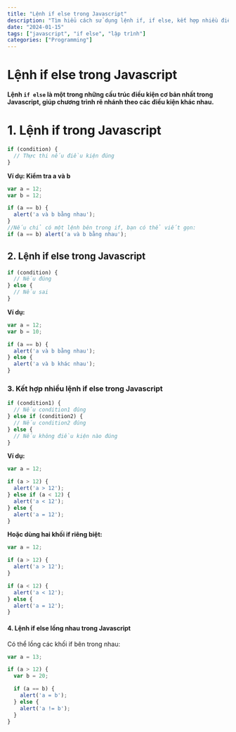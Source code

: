 ```yaml
---
title: "Lệnh if else trong Javascript"
description: "Tìm hiểu cách sử dụng lệnh if, if else, kết hợp nhiều điều kiện và lồng nhau trong Javascript."
date: "2024-01-15"
tags: ["javascript", "if else", "lập trình"]
categories: ["Programming"]
---
```


# Lệnh if else trong Javascript

**Lệnh `if else` là một trong những cấu trúc điều kiện cơ bản nhất trong Javascript, giúp chương trình rẽ nhánh theo các điều kiện khác nhau.**

# 1. Lệnh if trong Javascript

```javascript
if (condition) {
  // Thực thi nếu điều kiện đúng
}
```

**Ví dụ: Kiểm tra a và b**

```javascript
var a = 12;
var b = 12;

if (a == b) {
  alert('a và b bằng nhau');
}
//Nếu chỉ có một lệnh bên trong if, bạn có thể viết gọn:
if (a == b) alert('a và b bằng nhau');
```

## 2. Lệnh if else trong Javascript

```javascript
if (condition) {
  // Nếu đúng
} else {
  // Nếu sai
}
```

**Ví dụ:**

```javascript
var a = 12;
var b = 10;

if (a == b) {
  alert('a và b bằng nhau');
} else {
  alert('a và b khác nhau');
}
```

### 3. Kết hợp nhiều lệnh if else trong Javascript

```javascript
if (condition1) {
  // Nếu condition1 đúng
} else if (condition2) {
  // Nếu condition2 đúng
} else {
  // Nếu không điều kiện nào đúng
}
```

**Ví dụ:**

```javascript
var a = 12;

if (a > 12) {
  alert('a > 12');
} else if (a < 12) {
  alert('a < 12');
} else {
  alert('a = 12');
}
```

**Hoặc dùng hai khối if riêng biệt:**

```javascript
var a = 12;

if (a > 12) {
  alert('a > 12');
}

if (a < 12) {
  alert('a < 12');
} else {
  alert('a = 12');
}
```

#### 4. Lệnh if else lồng nhau trong Javascript

Có thể lồng các khối if bên trong nhau:

```javascript
var a = 13;

if (a > 12) {
  var b = 20;

  if (a == b) {
    alert('a = b');
  } else {
    alert('a != b');
  }
}
```
